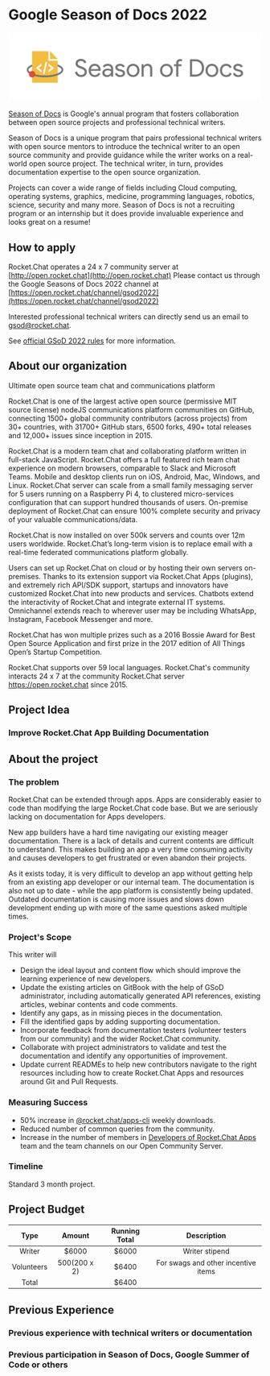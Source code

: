 # Google Season of Docs 2022

[![Google Season of Docs 2019](https://github.com/Sing-Li/bbug/raw/master/images/gsodlogo.png)](https://developers.google.com/season-of-docs/)

[Season of Docs](https://g.co/seasonofdocs) is Google's annual program that fosters collaboration between open source projects and professional technical writers.

Season of Docs is a unique program that pairs professional technical writers with open source mentors to introduce the technical writer to an open source community and provide guidance while the writer works on a real-world open source project. The technical writer, in turn, provides documentation expertise to the open source organization.

Projects can cover a wide range of fields including Cloud computing, operating systems, graphics, medicine, programming languages, robotics, science, security and many more. Season of Docs is not a recruiting program or an internship but it does provide invaluable experience and looks great on a resume!

## How to apply

Rocket.Chat operates a 24 x 7 community server at [http://open.rocket.chat](http://open.rocket.chat) Please contact us through the Google Seasons of Docs 2022 channel at [https://open.rocket.chat/channel/gsod2022](https://open.rocket.chat/channel/gsod2022)

Interested professional technical writers can directly send us an email to [gsod@rocket.chat](mailto:gsod@rocket.chat).

See [official GSoD 2022 rules](https://developers.google.com/season-of-docs/docs/tech-writer-guide) for more information.

## About our organization

Ultimate open source team chat and communications platform

Rocket.Chat is one of the largest active open source (permissive MIT source license) nodeJS communications platform communities on GitHub, connecting 1500+ global community contributors (across projects) from 30+ countries, with 31700+ GitHub stars, 6500 forks, 490+ total releases and 12,000+ issues since inception in 2015.

Rocket.Chat is a modern team chat and collaborating platform written in full-stack JavaScript. Rocket.Chat offers a full featured rich team chat experience on modern browsers, comparable to Slack and Microsoft Teams. Mobile and desktop clients run on iOS, Android, Mac, Windows, and Linux. Rocket.Chat server can scale from a small family messaging server for 5 users running on a Raspberry Pi 4, to clustered micro-services configuration that can support hundred thousands of users. On-premise deployment of Rocket.Chat can ensure 100% complete security and privacy of your valuable communications/data.

Rocket.Chat is now installed on over 500k servers and counts over 12m users worldwide. Rocket.Chat’s long-term vision is to replace email with a real-time federated communications platform globally.

Users can set up Rocket.Chat on cloud or by hosting their own servers on-premises. Thanks to its extension support via Rocket.Chat Apps (plugins), and extremely rich API/SDK support, startups and innovators have customized Rocket.Chat into new products and services. Chatbots extend the interactivity of Rocket.Chat and integrate external IT systems. Omnichannel extends reach to wherever user may be including WhatsApp, Instagram, Facebook Messenger and more.

Rocket.Chat has won multiple prizes such as a 2016 Bossie Award for Best Open Source Application and first prize in the 2017 edition of All Things Open’s Startup Competition.

Rocket.Chat supports over 59 local languages. Rocket.Chat's community interacts 24 x 7 at the community Rocket.Chat server https://open.rocket.chat since 2015.

## Project Idea

### Improve Rocket.Chat App Building Documentation

## About the project

### The problem

Rocket.Chat can be extended through apps. Apps are considerably easier to code than modifying the large Rocket.Chat code base. But we are seriously lacking on documentation for Apps developers.

New app builders have a hard time navigating our existing meager documentation. There is a lack of details and current contents are difficult to understand. This makes building an app a very time consuming activity and causes developers to get frustrated or even abandon their projects.

As it exists today, it is very difficult to develop an app without getting help from an existing app developer or our internal team. The documentation is also not up to date - while the app platform is consistently being updated. Outdated documentation is causing more issues and slows down development ending up with more of the same questions asked multiple times.

### Project's Scope

This writer will

* Design the ideal layout and content flow which should improve the learning experience of new developers.
* Update the existing articles on GitBook with the help of GSoD administrator, including automatically generated API references, existing articles, webinar contents and code comments.
* Identify any gaps, as in missing pieces in the documentation.
* Fill the identified gaps by adding supporting documentation.
* Incorporate feedback from documentation testers (volunteer testers from our community) and the wider Rocket.Chat community.
* Collaborate with project administrators to validate and test the documentation and identify any opportunities of improvement.
* Update current READMEs to help new contributors navigate to the right resources including how to create Rocket.Chat Apps and resources around Git and Pull Requests.

### Measuring Success

* 50% increase in [@rocket.chat/apps-cli](https://www.npmjs.com/package/@rocket.chat/apps-cli) weekly downloads.
* Reduced number of common queries from the community.
* Increase in the number of members in [Developers of Rocket.Chat Apps](https://open.rocket.chat/channel/developers-of-rocket-chat-apps) team and the team channels on our Open Community Server.

### Timeline

Standard 3 month project.

## Project Budget

|    Type    |      Amount     | Running Total |             Description             |
| :--------: | :-------------: | :-----------: | :---------------------------------: |
|   Writer   |      $6000      |     $6000     |            Writer stipend           |
| Volunteers | $500 ($200 x 2) |     $6400     | For swags and other incentive items |
|    Total   |                 |     $6400     |                                     |

## Previous Experience

### Previous experience with technical writers or documentation

### Previous participation in Season of Docs, Google Summer of Code or others

